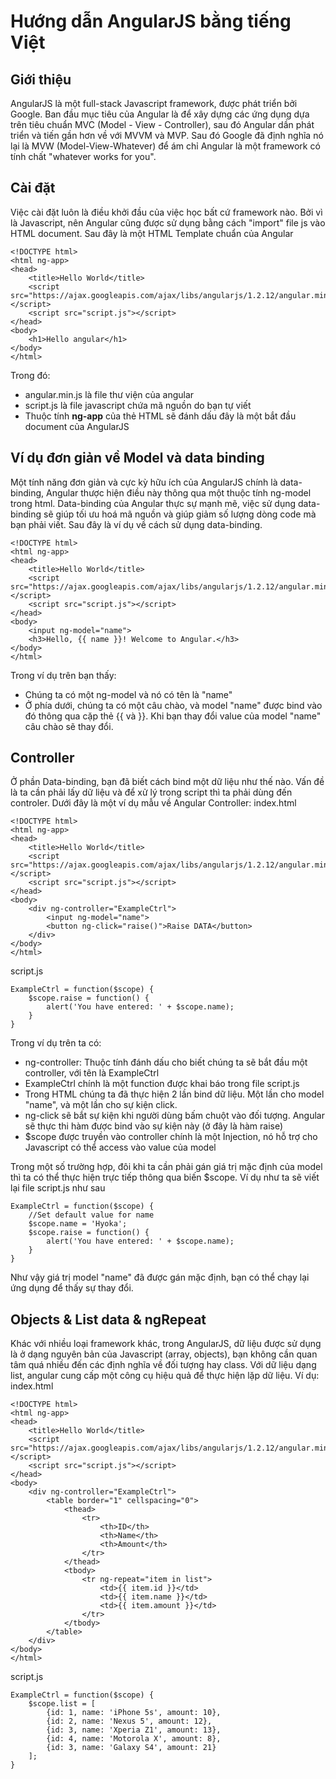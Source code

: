Hướng dẫn AngularJS bằng tiếng Việt
====================================

## Giới thiệu
AngularJS là một full-stack Javascript framework, được phát triển bởi Google. Ban đầu mục tiêu của Angular là để xây dựng các ứng dụng dựa trên tiêu chuẩn MVC (Model - View - Controller), sau đó Angular dần phát triển và tiến gần hơn về với MVVM và MVP. Sau đó Google đã định nghĩa nó lại là MVW (Model-View-Whatever) để ám chỉ Angular là một framework có tính chất "whatever works for you".

## Cài đặt
Việc cài đặt luôn là điều khởi đầu của việc học bất cứ framework nào. Bởi vì là Javascript, nên Angular cũng được sử dụng bằng cách "import" file js vào HTML document. Sau đây là một HTML Template chuẩn của Angular

	<!DOCTYPE html>
	<html ng-app>
	<head>
		<title>Hello World</title>
		<script src="https://ajax.googleapis.com/ajax/libs/angularjs/1.2.12/angular.min.js"></script>
		<script src="script.js"></script>
	</head>
	<body>
		<h1>Hello angular</h1>
	</body>
	</html>

Trong đó:
* angular.min.js là file thư viện của angular
* script.js là file javascript chứa mã nguồn do bạn tự viết
* Thuộc tính **ng-app** của thẻ HTML sẽ đánh dấu đây là một bắt đầu document của AngularJS

## Ví dụ đơn giản về Model và data binding
Một tính năng đơn giản và cực kỳ hữu ích của AngularJS chính là data-binding, Angular thược hiện điều này thông qua một thuộc tính ng-model trong html.
Data-binding của Angular thực sự mạnh mẽ, việc sử dụng data-binding sẽ giúp tối ưu hoá mã nguồn và giúp giảm số lượng dòng code mà bạn phải viết. Sau đây là ví dụ về cách sử dụng data-binding.
	
	<!DOCTYPE html>
	<html ng-app>
	<head>
		<title>Hello World</title>
		<script src="https://ajax.googleapis.com/ajax/libs/angularjs/1.2.12/angular.min.js"></script>
		<script src="script.js"></script>
	</head>
	<body>
		<input ng-model="name">
		<h3>Hello, {{ name }}! Welcome to Angular.</h3>
	</body>
	</html>

Trong ví dụ trên bạn thấy:
* Chúng ta có một ng-model và nó có tên là "name"
* Ở phía dưới, chúng ta có một câu chào, và model "name" được bind vào đó thông qua cặp thẻ {{ và }}. Khi bạn thay đổi value của model "name" câu chào sẽ thay đổi.

## Controller
Ở phần Data-binding, bạn đã biết cách bind một dữ liệu như thế nào. Vấn đề là ta cần phải lấy dữ liệu và để xử lý trong script thì ta phải dùng đến controler. Dưới đây là một ví dụ mẫu về Angular Controller:
index.html

	<!DOCTYPE html>
	<html ng-app>
	<head>
		<title>Hello World</title>
		<script src="https://ajax.googleapis.com/ajax/libs/angularjs/1.2.12/angular.min.js"></script>
		<script src="script.js"></script>
	</head>
	<body>
		<div ng-controller="ExampleCtrl">
			<input ng-model="name">
			<button ng-click="raise()">Raise DATA</button>
		</div>
	</body>
	</html>

script.js
	
	ExampleCtrl = function($scope) {
		$scope.raise = function() {
			alert('You have entered: ' + $scope.name);
		}
	}

Trong ví dụ trên ta có:
* ng-controller: Thuộc tính đánh dấu cho biết chúng ta sẽ bắt đầu một controller, với tên là ExampleCtrl
* ExampleCtrl chính là một function được khai báo trong file script.js
* Trong HTML chúng ta đã thực hiện 2 lần bind dữ liệu. Một lần cho model "name", và một lần cho sự kiện click.
* ng-click sẽ bắt sự kiện khi người dùng bấm chuột vào đối tượng. Angular sẽ thực thi hàm được bind vào sự kiện này (ở đây là hàm raise)
* $scope được truyền vào controller chính là một Injection, nó hỗ trợ cho Javascript có thể access vào value của model

Trong một số trường hợp, đôi khi ta cần phải gán giá trị mặc định của model thì ta có thể thực hiện trực tiếp thông qua biến $scope. Ví dụ như ta sẽ viết lại file script.js như sau

	ExampleCtrl = function($scope) {
		//Set default value for name
		$scope.name = 'Hyoka';
		$scope.raise = function() {
			alert('You have entered: ' + $scope.name);
		}
	}

Như vậy giá trị model "name" đã được gán mặc định, bạn có thể chạy lại ứng dụng để thấy sự thay đổi.

## Objects & List data & ngRepeat
Khác với nhiều loại framework khác, trong AngularJS, dữ liệu được sử dụng là ở dạng nguyên bản của Javascript (array, objects), bạn không cần quan tâm quá nhiều đến các định nghĩa về đối tượng hay class.
Với dữ liệu dạng list, angular cung cấp một công cụ hiệu quả để thực hiện lặp dữ liệu. Ví dụ:
index.html

	<!DOCTYPE html>
	<html ng-app>
	<head>
		<title>Hello World</title>
		<script src="https://ajax.googleapis.com/ajax/libs/angularjs/1.2.12/angular.min.js"></script>
		<script src="script.js"></script>
	</head>
	<body>
		<div ng-controller="ExampleCtrl">
			<table border="1" cellspacing="0">
				<thead>
					<tr>
						<th>ID</th>
						<th>Name</th>
						<th>Amount</th>
					</tr>
				</thead>
				<tbody>
					<tr ng-repeat="item in list">
						<td>{{ item.id }}</td>
						<td>{{ item.name }}</td>
						<td>{{ item.amount }}</td>
					</tr>
				</tbody>
			</table>
		</div>
	</body>
	</html>

script.js

	ExampleCtrl = function($scope) {
		$scope.list = [
			{id: 1, name: 'iPhone 5s', amount: 10},
			{id: 2, name: 'Nexus 5', amount: 12},
			{id: 3, name: 'Xperia Z1', amount: 13},
			{id: 4, name: 'Motorola X', amount: 8},
			{id: 3, name: 'Galaxy S4', amount: 21}
		];
	}

